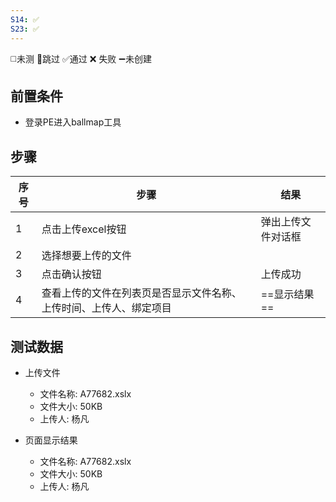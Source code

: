 ```yaml
---
S14: ✅
S23: ✅
---
```

◻️未测    🚫跳过     ✅通过    ❌ 失败    ➖未创建

## 前置条件

- 登录PE进入ballmap工具

## 步骤

| 序号  | 步骤                                | 结果        |
| --- | --------------------------------- | --------- |
| 1   | 点击上传excel按钮                       | 弹出上传文件对话框 |
| 2   | 选择想要上传的文件                         |           |
| 3   | 点击确认按钮                            | 上传成功      |
| 4   | 查看上传的文件在列表页是否显示文件名称、上传时间、上传人、绑定项目 | ==显示结果==  |

## 测试数据

- 上传文件
	- 文件名称: A77682.xslx
	- 文件大小: 50KB
	- 上传人: 杨凡

- 页面显示结果
	- 文件名称: A77682.xslx
	- 文件大小: 50KB
	- 上传人: 杨凡
